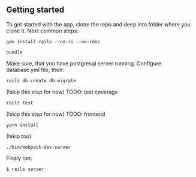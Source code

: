 ## Getting started

To get started with the app, clone the repo and deep into folder where you clone it. Next common steps:

```
gem install rails --no-ri --no-rdoc
```
```
bundle
```
Make sure, that you have postgresql server running. Configure database.yml file, then:

```
rails db:create db:migrate
```

(!skip this step for now) TODO: test coverage

```
rails test
```
(!skip this step for now) TODO: frontend
```
yarn install
```
(!skip too)
```
./bin/webpack-dev-server
```
Finaly run:
```
$ rails server
```
